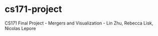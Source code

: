 # cs171-project
CS171 Final Project - Mergers and Visualization - Lin Zhu, Rebecca Lisk, Nicolas Lepore
